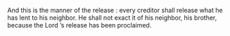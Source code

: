 And this is the manner of the release : every creditor shall release what he has lent to his neighbor. He shall not exact it of his neighbor, his brother, because the Lord ’s release has been proclaimed.
